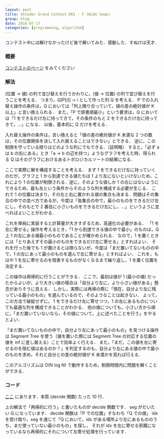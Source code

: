 ```yaml
---
layout: post
title: AtCoder Grand Contest 001 - F (Wide Swap)
group: blog
date: 2016-07-17
categories: [programming, algorithm]
---
```


コンテスト中には解けなかったけど後で解いてみた．感動した．すぬけは天才．

### 概要
[コンテストのページ](http://agc001.contest.atcoder.jp/tasks/agc001_f) をみてください

### 解法
(位置 -> 値) の列で並び替えを行うかわりに，(値 -> 位置) の列で並び替えを行うことを考える．
つまり，Q[P[i]] := i として作った列 Q を考える．
P での入れ替え操作の条件は，Q においては「列上隣り合っていて，値の差の絶対値が K 以上」と言い換えられる．
また，「P で辞書順最小」という要求は，Q においては「1 をできるだけ左に持ってきて，その条件のもと 2 をできるだけ左に持ってきて，…」になる．
以後，基本的に Q だけを考える．

入れ替え操作の条件は，言い換えると「値の差の絶対値が K 未満な 2 つの数は，その位置関係を決して入れ替えることはできない」とできる．
逆に，この制限を守っている限りはどのような列にでもできる．（証明略）
すると，「必ず a は b の右にある」とき「a -> b の辺を持つ」ようなグラフを考えた時，得られる Q はそのグラフにおけるあるトポロジカルソートの結果になる．

ここで実際に解を構成することを考える．
まず 1 をできるだけ左に持っていくのだが，グラフ上 1 から到達できる値たちは 1 より左にないといけないため，これにより 1 の位置が制限される．逆に，そのような値しか 1 の左にはないようにできるため，最も左という条件からそのような列を構成する必要が生じる．
これで 1 の位置は決まり，その左と右に置かれる値の集合も決まる．問題はその集合の中での並べ方であるが，今度は「各集合の中で，最小のものをできるだけ左にし，そのもとで 2 番目に小さいものをできるだけ左にし，…」というように並べればよいことがわかる．

これを単純に実装すると計算量が大きすぎるため，高速化の必要がある．
「1 を左に寄せる」操作を考えるとき，「1 から到達できる値の中で最小」のものは，Q 上 1 の左にある値最小のものであることが確かめられる．
なので，1 を置くときには「とりあえずその最小のものをできるだけ左に寄せる」とすればよい．
それを行った後でも 1 が置けるとは限らないが，今度は「まだ置いてないものの中で，1 の左にあって最小のものを選んで左に寄せる」とすればよい．
これを，もはや 1 を左に寄せるのを阻害するものがなくなるまで繰り返し，1 を置く位置を決定する．

この操作は再帰的に行うことができる．
ここで，最初は値が 1 (最小の値) だったからよいが，より大きい値の場合は「自分より左に，より小さい値がある」懸念がありそうに見える．
しかし，実際には再帰の際に「現在，自分より左に残っている最小のもの」を選んでいるので，そのようなことは起きない．
よって，この方法で破綻せずに， 1 をできるだけ左に寄せつつ，1 の左にあるものについても最適な列を構成できることがわかる．
他の値についても，小さい方から順に，「まだ置いていないなら，その値について，上に述べたことを行う」をやるとよい．

「まだ置いてないものの中で，自分より左にあって最小のもの」を見つける操作は Segment Tree を使う（値を置いた際には Segment Tree の対応する位置の値を inf に差し替える）ことで効率よく行える．
また，「まだ，この値を左に寄せるのを阻む値はあるのか？」を判定するのも，自分より左にある値の中で最小のものを求め，それと自分との差の絶対値が K 未満かを見れば行える．

このアルゴリズムは O(N log N) で動作するため，制限時間内に問題を解くことができる．

### コード
[ここ](http://agc001.contest.atcoder.jp/submissions/810011) にあります．本質 (decide 関数) たった 10 行．

上の解法で「再帰的に行う」と書いたものが decide 関数です．
seg がだいたい Q になっています．
decide 関数は「P での位置」すなわち「Q での値」 idxを受け取り，seg を通じて「Q において，idx がある場所より左にあるもののうち，まだ使っていない最小のもの」を探し，
それが idx を左に寄せる邪魔になっているなら再帰的にそれについて左寄せ処理を行っています．
